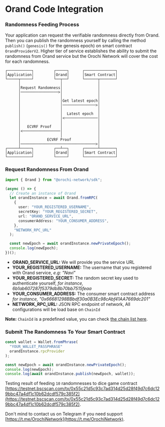 # Orand Code Integration

### Randomness Feeding Process

Your application can request the verifiable randomness directly from Orand. Then you can publish the randomness yourself by calling the method `publish()` (`genesis()` for the genesis epoch) on smart contract `OrandProviderV2`. Higher tier of service establishes the ability to submit the randomness from Orand service but the Orochi Network will cover the cost for each randomness.

```plain
┌───────────┐         ┌─────┐      ┌──────────────┐
│Application│         │Orand│      │Smart Contract│
└─────┬─────┘         └──┬──┘      └──────┬───────┘
      │                  │                │
      │Request Randomness│                │
      │─────────────────>│                │
      │                  │                │
      │                  │Get latest epoch│
      │                  │───────────────>│
      │                  │                │
      │                  │  Latest epoch  │
      │                  │<───────────────│
      │                  │                │
      │   ECVRF Proof    │                │
      │<─────────────────│                │
      │                  │                │
      │            ECVRF Proof            │
      │──────────────────────────────────>│
┌─────┴─────┐         ┌──┴──┐      ┌──────┴───────┐
│Application│         │Orand│      │Smart Contract│
└───────────┘         └─────┘      └──────────────┘
```

### Request Randomness From Orand

```ts
import { Orand } from "@orochi-network/sdk";

(async () => {
  // Create an instance of Orand
  let orandInstance = await Orand.fromRPC(
    {
      user: "YOUR_REGISTERED_USERNAME",
      secretKey: "YOUR_REGISTERED_SECRET",
      url: "ORAND_SERVICE_URL",
      consumerAddress: "YOUR_CONSUMER_ADDRESS",
    },
    "NETWORK_RPC_URL"
  );

  const newEpoch = await orandInstance.newPrivateEpoch();
  console.log(newEpoch);
})();
```

- **ORAND_SERVICE_URL:** We will provide you the service URL
- **YOUR_REGISTERED_USERNAME:** The username that you registered with Orand service, _e.g: "Navi"_
- **YOUR_REGISTERED_SECRET:** The random secret key used to authenticate yourself, _for instance, 6b1ab607287f5379db8b70bb7515feaa_
- **YOUR_CONSUMER_ADDRESS:** The consumer smart contract address _for instance, "0x66681298BBbdf30a0B3Ec98cAbf41AA7669dc201"_
- **NETWORK_RPC_URL:** JSON RPC endpoint of network, All configurations will be load base on `ChainId`

**Note:** `ChainId` is a predefined value, you can check [the chain list here](https://chainlist.org/).

### Submit The Randomness To Your Smart Contract

```ts
const wallet = Wallet.fromPhrase(
  "YOUR_WALLET_PASSPHRASE"
  orandInstance.rpcProvider
);

const newEpoch = await orandInstance.newPrivateEpoch();
console.log(newEpoch);
console.log(await orandInstance.publish(newEpoch, wallet));
```

Testing result of feeding `10` randomnesses to dice game contract [https://testnet.bscscan.com/tx/0x55c21d5c93c7ad314d25d28f49d7c6dc129bbc47a4df1c10b62dcdf579c385f2](https://testnet.bscscan.com/tx/0x55c21d5c93c7ad314d25d28f49d7c6dc129bbc47a4df1c10b62dcdf579c385f2).

Don't mind to contact us on Telegram if you need support [https://t.me/OrochiNetwork](https://t.me/OrochiNetwork).

